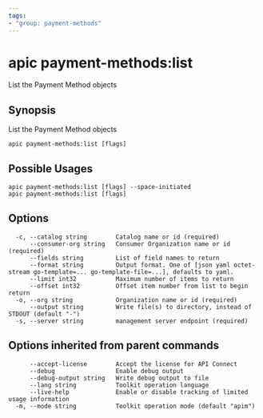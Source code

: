 ```yaml
---
tags:
- "group: payment-methods"
---
```

# apic payment-methods:list

List the Payment Method objects

## Synopsis

List the Payment Method objects

```
apic payment-methods:list [flags]
```

## Possible Usages

```
apic payment-methods:list [flags] --space-initiated
apic payment-methods:list [flags]
```

## Options

```
  -c, --catalog string        Catalog name or id (required)
      --consumer-org string   Consumer Organization name or id (required)
      --fields string         List of field names to return
      --format string         Output format. One of [json yaml octet-stream go-template=... go-template-file=...], defaults to yaml.
      --limit int32           Maximum number of items to return
      --offset int32          Offset item number from list to begin return
  -o, --org string            Organization name or id (required)
      --output string         Write file(s) to directory, instead of STDOUT (default "-")
  -s, --server string         management server endpoint (required)
```

## Options inherited from parent commands

```
      --accept-license        Accept the license for API Connect
      --debug                 Enable debug output
      --debug-output string   Write debug output to file
      --lang string           Toolkit operation language
      --live-help             Enable or disable tracking of limited usage information
  -m, --mode string           Toolkit operation mode (default "apim")
```
